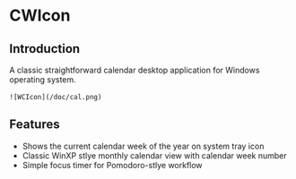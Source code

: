 # CWIcon

## Introduction
A classic straightforward calendar desktop application for Windows operating system.

	![WCIcon](/doc/cal.png)

## Features
- Shows the current calendar week of the year on system tray icon
- Classic WinXP stlye monthly calendar view with calendar week number
- Simple focus timer for Pomodoro-stlye workflow
